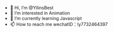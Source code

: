 - 👋 Hi, I’m @YilinsBest
- 👀 I’m interested in Animation
- 🌱 I’m currently learning Javascript
- 📫 How to reach me wechatID：ly7732464397

<!---
YilinsBest/YilinsBest is a ✨ special ✨ repository because its `README.md` (this file) appears on your GitHub profile.
You can click the Preview link to take a look at your changes.
--->
